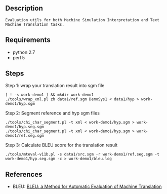 ## Description ##

    Evaluation utils for both Machine Simulation Interpretation and Text Machine Translation tasks.

## Requirements ##
- python 2.7
- perl 5

## Steps ##

Step 1: wrap your translation result into sgm file
```
[ ! -s work-demo1 ] && mkdir work-demo1
./tools/wrap_xml.pl zh data1/ref.sgm DemoSys1 < data1/hyp > work-demo1/hyp.sgm
```

Step 2: Segment reference and hyp sgm files
```
./tools/chi_char_segment.pl -t xml < work-demo1/hyp.sgm > work-demo1/hyp.seg.sgm 
./tools/chi_char_segment.pl -t xml < work-demo1/hyp.sgm > work-demo1/ref.seg.sgm 
```

Step 3: Calculate BLEU score for the translation result
```
./tools/mteval-v11b.pl -s data1/src.sgm -r work-demo1/ref.seg.sgm -t work-demo1/hyp.seg.sgm -c > work-demo1/bleu.log
```

## References ##

- BLEU: [BLEU: a Method for Automatic Evaluation of Machine Translation](http://www.aclweb.org/anthology/P02-1040.pdf)


